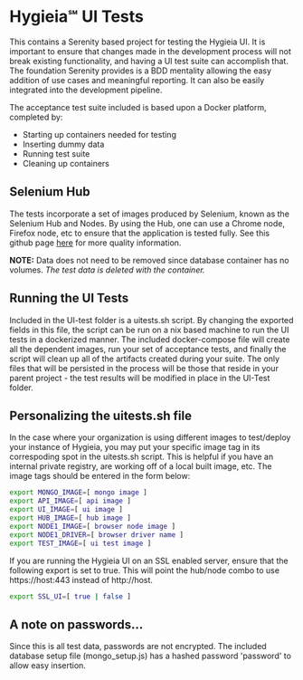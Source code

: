 # Hygieia℠ UI Tests

This contains a Serenity based project for testing the Hygieia UI. It is important to ensure that changes made in the development process will not break existing functionality, and having a UI test suite can accomplish that. The foundation Serenity provides is a BDD mentality allowing the easy addition of use cases and meaningful reporting. It can also be easily integrated into the development pipeline.

The acceptance test suite included is based upon a Docker platform, completed by:
* Starting up containers needed for testing
* Inserting dummy data
* Running test suite
* Cleaning up containers

## Selenium Hub

The tests incorporate a set of images produced by Selenium, known as the Selenium Hub and Nodes. By using the Hub, one can use a Chrome node, Firefox node, etc to ensure that the application is tested fully. See this github page [here](https://github.com/SeleniumHQ/docker-selenium) for more quality information.

**NOTE:** Data does not need to be removed since database container has no volumes. *The test data is deleted with the container.*

## Running the UI Tests

Included in the UI-test folder is a uitests.sh script. By changing the exported fields in this file, the script can be run on a nix based machine to run the UI tests in a dockerized manner. The included docker-compose file will create all the dependent images, run your set of acceptance tests, and finally the script will clean up all of the artifacts created during your suite. The only files that will be persisted in the process will be those that reside in your parent project - the test results will be modified in place in the UI-Test folder.


## Personalizing the uitests.sh file

In the case where your organization is using different images to test/deploy your instance of Hygieia, you may put your specific image tag in its correspoding spot in the uitests.sh script. This is helpful if you have an internal private registry, are working off of a local built image, etc. The image tags should be entered in the form below:

```bash
export MONGO_IMAGE=[ mongo image ]
export API_IMAGE=[ api image ]
export UI_IMAGE=[ ui image ]
export HUB_IMAGE=[ hub image ]
export NODE1_IMAGE=[ browser node image ]
export NODE1_DRIVER=[ browser driver name ]
export TEST_IMAGE=[ ui test image ]
```

If you are running the Hygieia UI on an SSL enabled server, ensure that the following export is set to true. This will point the hub/node combo to use https://host:443 instead of http://host.

```bash
export SSL_UI=[ true | false ]
```

## A note on passwords...

Since this is all test data, passwords are not encrypted. The included database setup file (mongo_setup.js) has a hashed password 'password' to allow easy insertion.
